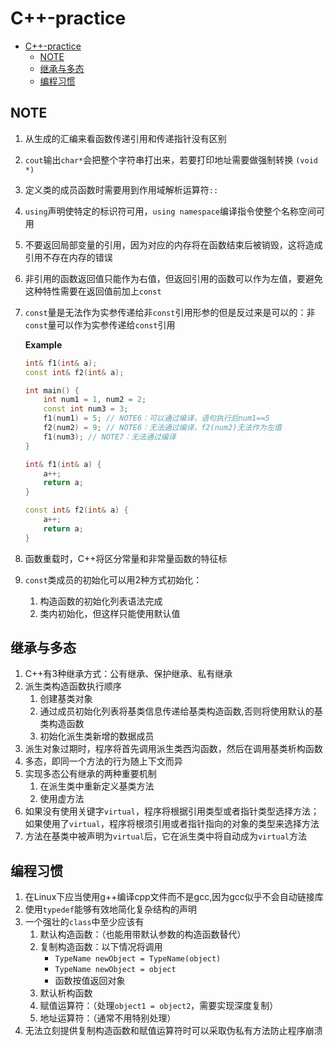 # C++-practice

- [C++-practice](#c-practice)
  - [NOTE](#note)
  - [继承与多态](#继承与多态)
  - [编程习惯](#编程习惯)

## NOTE

1. 从生成的汇编来看函数传递引用和传递指针没有区别
2. `cout`输出`char*`会把整个字符串打出来，若要打印地址需要做强制转换 `(void *)`
3. 定义类的成员函数时需要用到作用域解析运算符`::`
4. `using`声明使特定的标识符可用，`using namespace`编译指令使整个名称空间可用
5. 不要返回局部变量的引用，因为对应的内存将在函数结束后被销毁，这将造成引用不存在内存的错误
6. 非引用的函数返回值只能作为右值，但返回引用的函数可以作为左值，要避免这种特性需要在返回值前加上`const`
7. `const`量是无法作为实参传递给非`const`引用形参的但是反过来是可以的：非`const`量可以作为实参传递给`const`引用

    **Example**

    ```C++
    int& f1(int& a);
    const int& f2(int& a);

    int main() {
        int num1 = 1, num2 = 2;
        const int num3 = 3;
        f1(num1) = 5; // NOTE6：可以通过编译，语句执行后num1==5
        f2(num2) = 9; // NOTE6：无法通过编译，f2(num2)无法作为左值
        f1(num3); // NOTE7：无法通过编译
    }

    int& f1(int& a) {
        a++;
        return a;
    }

    const int& f2(int& a) {
        a++;
        return a;
    }    
    ```

8. 函数重载时，C++将区分常量和非常量函数的特征标
9. `const`类成员的初始化可以用2种方式初始化：
   1. 构造函数的初始化列表语法完成
   2. 类内初始化，但这样只能使用默认值

## 继承与多态

1. C++有3种继承方式：公有继承、保护继承、私有继承
2. 派生类构造函数执行顺序
   1. 创建基类对象
   2. 通过成员初始化列表将基类信息传递给基类构造函数,否则将使用默认的基类构造函数
   3. 初始化派生类新增的数据成员
3. 派生对象过期时，程序将首先调用派生类西沟函数，然后在调用基类析构函数
4. 多态，即同一个方法的行为随上下文而异
5. 实现多态公有继承的两种重要机制
   1. 在派生类中重新定义基类方法
   2. 使用虚方法
6. 如果没有使用关键字`virtual`，程序将根据引用类型或者指针类型选择方法；如果使用了`virtual`，程序将根须引用或者指针指向的对象的类型来选择方法
7. 方法在基类中被声明为`virtual`后，它在派生类中将自动成为`virtual`方法

## 编程习惯

1. 在Linux下应当使用g++编译cpp文件而不是gcc,因为gcc似乎不会自动链接库
2. 使用`typedef`能够有效地简化复杂结构的声明
3. 一个强壮的`class`中至少应该有
   1. 默认构造函数：（也能用带默认参数的构造函数替代）
   2. 复制构造函数：以下情况将调用
      - `TypeName newObject = TypeName(object)`
      - `TypeName newObject = object`
      - 函数按值返回对象
   3. 默认析构函数
   4. 赋值运算符：（处理`object1 = object2`，需要实现深度复制）
   5. 地址运算符：（通常不用特别处理）
4. 无法立刻提供复制构造函数和赋值运算符时可以采取伪私有方法防止程序崩溃
